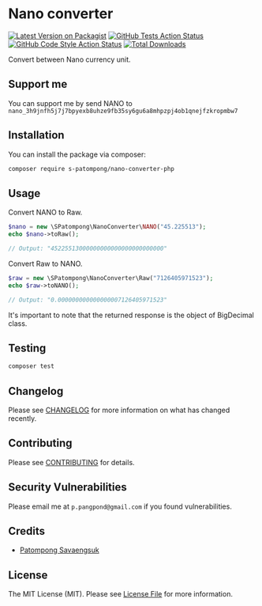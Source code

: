 # Nano converter

[![Latest Version on Packagist](https://img.shields.io/packagist/v/s-patompong/nano-converter-php.svg?style=flat-square)](https://packagist.org/packages/s-patompong/nano-converter-php)
[![GitHub Tests Action Status](https://img.shields.io/github/workflow/status/s-patompong/nano-converter-php/run-tests?label=tests)](https://github.com/s-patompong/nano-converter-php/actions?query=workflow%3ATests+branch%3Amaster)
[![GitHub Code Style Action Status](https://img.shields.io/github/workflow/status/s-patompong/nano-converter-php/Check%20&%20fix%20styling?label=code%20style)](https://github.com/s-patompong/nano-converter-php/actions?query=workflow%3A"Check+%26+fix+styling"+branch%3Amaster)
[![Total Downloads](https://img.shields.io/packagist/dt/s-patompong/nano-converter-php.svg?style=flat-square)](https://packagist.org/packages/s-patompong/nano-converter-php)

Convert between Nano currency unit.

## Support me

You can support me by send NANO to `nano_3h9jnfh5j7j7bpyexb8uhze9fb35sy6gu6a8mhpzpj4ob1qnejfzkropmbw7`

## Installation

You can install the package via composer:

```bash
composer require s-patompong/nano-converter-php
```

## Usage

Convert NANO to Raw.
```php
$nano = new \SPatompong\NanoConverter\NANO("45.225513");
echo $nano->toRaw();

// Output: "45225513000000000000000000000000"
```

Convert Raw to NANO.

```php
$raw = new \SPatompong\NanoConverter\Raw("7126405971523");
echo $raw->toNANO();

// Output: "0.000000000000000007126405971523"
```

It's important to note that the returned response is the object of BigDecimal class.

## Testing

```bash
composer test
```

## Changelog

Please see [CHANGELOG](CHANGELOG.md) for more information on what has changed recently.

## Contributing

Please see [CONTRIBUTING](.github/CONTRIBUTING.md) for details.

## Security Vulnerabilities

Please email me at `p.pangpond@gmail.com` if you found vulnerabilities.

## Credits

- [Patompong Savaengsuk](https://github.com/s-patompong)

## License

The MIT License (MIT). Please see [License File](LICENSE.md) for more information.
